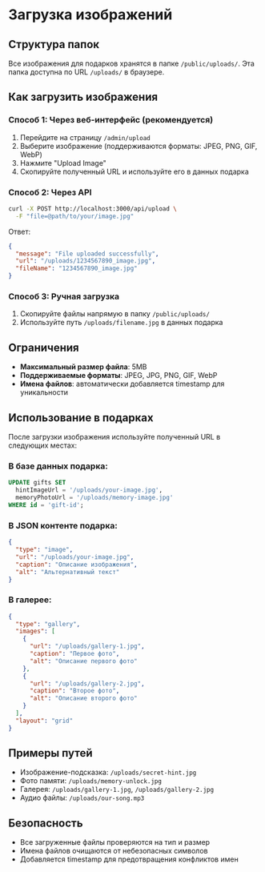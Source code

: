 # Загрузка изображений

## Структура папок

Все изображения для подарков хранятся в папке `/public/uploads/`. Эта папка доступна по URL `/uploads/` в браузере.

## Как загрузить изображения

### Способ 1: Через веб-интерфейс (рекомендуется)

1. Перейдите на страницу `/admin/upload`
2. Выберите изображение (поддерживаются форматы: JPEG, PNG, GIF, WebP)
3. Нажмите "Upload Image"
4. Скопируйте полученный URL и используйте его в данных подарка

### Способ 2: Через API

```bash
curl -X POST http://localhost:3000/api/upload \
  -F "file=@path/to/your/image.jpg"
```

Ответ:
```json
{
  "message": "File uploaded successfully",
  "url": "/uploads/1234567890_image.jpg",
  "fileName": "1234567890_image.jpg"
}
```

### Способ 3: Ручная загрузка

1. Скопируйте файлы напрямую в папку `/public/uploads/`
2. Используйте путь `/uploads/filename.jpg` в данных подарка

## Ограничения

- **Максимальный размер файла**: 5MB
- **Поддерживаемые форматы**: JPEG, JPG, PNG, GIF, WebP
- **Имена файлов**: автоматически добавляется timestamp для уникальности

## Использование в подарках

После загрузки изображения используйте полученный URL в следующих местах:

### В базе данных подарка:
```sql
UPDATE gifts SET 
  hintImageUrl = '/uploads/your-image.jpg',
  memoryPhotoUrl = '/uploads/memory-image.jpg'
WHERE id = 'gift-id';
```

### В JSON контенте подарка:
```json
{
  "type": "image",
  "url": "/uploads/your-image.jpg",
  "caption": "Описание изображения",
  "alt": "Альтернативный текст"
}
```

### В галерее:
```json
{
  "type": "gallery",
  "images": [
    {
      "url": "/uploads/gallery-1.jpg",
      "caption": "Первое фото",
      "alt": "Описание первого фото"
    },
    {
      "url": "/uploads/gallery-2.jpg", 
      "caption": "Второе фото",
      "alt": "Описание второго фото"
    }
  ],
  "layout": "grid"
}
```

## Примеры путей

- Изображение-подсказка: `/uploads/secret-hint.jpg`
- Фото памяти: `/uploads/memory-unlock.jpg`
- Галерея: `/uploads/gallery-1.jpg`, `/uploads/gallery-2.jpg`
- Аудио файлы: `/uploads/our-song.mp3`

## Безопасность

- Все загруженные файлы проверяются на тип и размер
- Имена файлов очищаются от небезопасных символов
- Добавляется timestamp для предотвращения конфликтов имен 